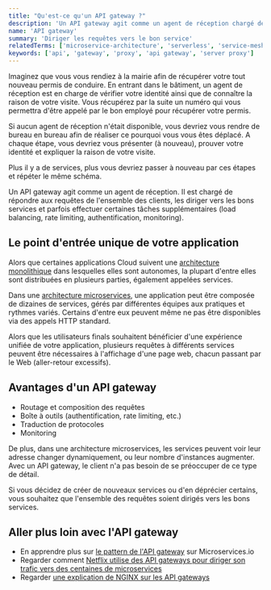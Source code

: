 ```yaml
---
title: "Qu'est-ce qu'un API gateway ?"
description: 'Un API gateway agit comme un agent de réception chargé de répondre aux requêtes des clients en interrogeant les services sous-jacents pertinents.'
name: 'API gateway'
summary: 'Diriger les requêtes vers le bon service'
relatedTerms: ['microservice-architecture', 'serverless', 'service-mesh']
keywords: ['api', 'gateway', 'proxy', 'api gateway', 'server proxy']
---
```


Imaginez que vous vous rendiez à la mairie afin de récupérer votre tout nouveau permis de conduire. En entrant dans le bâtiment, un agent de réception est en charge de vérifier votre identité ainsi que de connaître la raison de votre visite. Vous récupérez par la suite un numéro qui vous permettra d'être appelé par le bon employé pour récupérer votre permis.

Si aucun agent de réception n'était disponible, vous devriez vous rendre de bureau en bureau afin de réaliser ce pourquoi vous vous êtes déplacé. A chaque étape, vous devriez vous présenter (à nouveau), prouver votre identité et expliquer la raison de votre visite.

Plus il y a de services, plus vous devriez passer à nouveau par ces étapes et répéter le même schéma.

Un API gateway agit comme un agent de réception. Il est chargé de répondre aux requêtes de l'ensemble des clients, les diriger vers les bons services et parfois effectuer certaines tâches supplémentaires (load balancing, rate limiting, authentification, monitoring).

## Le point d'entrée unique de votre application

Alors que certaines applications Cloud suivent une [architecture monolithique](#monolith-architecture "Qu'est-ce qu'une architecture monolithique ?") dans lesquelles elles sont autonomes, la plupart d'entre elles sont distribuées en plusieurs parties, également appelées services.

Dans une [architecture microservices](#microservice-architecture "Qu'est-ce qu'une architecture microservices ?"), une application peut être composée de dizaines de services, gérés par différentes équipes aux pratiques et rythmes variés. Certains d'entre eux peuvent même ne pas être disponibles via des appels HTTP standard.

Alors que les utilisateurs finals souhaitent bénéficier d'une expérience unifiée de votre application, plusieurs requêtes à différents services peuvent être nécessaires à l'affichage d'une page web, chacun passant par le Web (aller-retour excessifs).

## Avantages d'un API gateway

- Routage et composition des requêtes
- Boîte à outils (authentification, rate limiting, etc.)
- Traduction de protocoles
- Monitoring

De plus, dans une architecture microservices, les services peuvent voir leur adresse changer dynamiquement, ou leur nombre d'instances augmenter. Avec un API gateway, le client n'a pas besoin de se préoccuper de ce type de détail.

Si vous décidez de créer de nouveaux services ou d'en déprécier certains, vous souhaitez que l'ensemble des requêtes soient dirigés vers les bons services.

## Aller plus loin avec l'API gateway

- En apprendre plus sur [le pattern de l'API gateway](https://microservices.io/patterns/apigateway.html) sur Microservices.io
- Regarder comment [Netflix utilise des API gateways pour diriger son trafic vers des centaines de microservices](https://youtu.be/CZ3wIuvmHeM?t=1046)
- Regarder [une explication de NGINX sur les API gateways](https://www.youtube.com/watch?v=hYgP0cBORVg)
